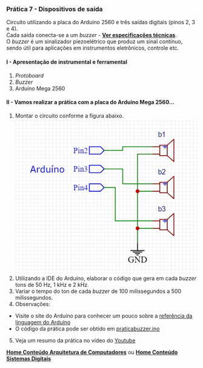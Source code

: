 ### Prática 7 - Dispositivos de saída
Circuito utilizando a placa do Arduíno 2560 e três saídas digitais (pinos 2, 3 e 4).  
Cada saída conecta-se a um *buzzer* - **[Ver especificações técnicas](https://github.com/claytonjasilva/claytonjasilva.github.io/blob/main/arduino/datasheet_buzzer.md)**.  
O *buzzer* é um sinalizador piezoelétrico que produz um sinal contínuo, sendo útil para aplicações em instrumentos eletrônicos, controle etc.

#### I - Apresentação de instrumental e ferramental
1. *Protoboard*
2. *Buzzer*
3. Arduíno Mega 2560

#### II - Vamos realizar a prática com a placa do Arduíno Mega 2560...
1. Montar  o circuito conforme a figura abaixo.  
![Aplicação com *buzzer*](/arq_aulas/images/praticabuzzer.jpg)  
2. Utilizando a IDE do Arduíno, elaborar o código que gera em cada *buzzer* tons de 50 Hz, 1 kHz e 2 kHz.
3. Variar o tempo do ton de cada *buzzer* de 100 milissegundos a 500 milissegundos.
4. Observações:  
- Visite o site do Arduíno para conhecer um pouco sobre a [referência da linguagem do Arduíno](https://www.arduino.cc/reference/en/)  
- O código da prática pode ser obtido em [praticabuzzer.ino](https://github.com/claytonjasilva/prog_exemplos/blob/main/praticabuzzer.ino)
5. Veja um resumo da prática no vídeo do [Youtube](https://www.youtube.com/watch?v=S2ER0awnogo)

**[Home Conteúdo Arquitetura de Computadores](https://github.com/claytonjasilva/claytonjasilva.github.io/blob/main/arq_aulas.md)**  ou 
**[Home Conteúdo Sistemas Digitais](https://github.com/claytonjasilva/claytonjasilva.github.io/blob/main/sisdig_aulas.md)**   
